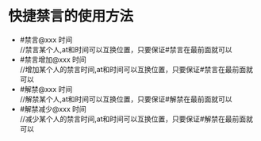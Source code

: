 # 快捷禁言的使用方法
* #禁言@xxx 时间   
//禁言某个人,at和时间可以互换位置，只要保证#禁言在最前面就可以
* #禁言增加@xxx 时间   
//增加某个人的禁言时间,at和时间可以互换位置，只要保证#禁言在最前面就可以
* #解禁@xxx 时间   
//解禁某个人,at和时间可以互换位置，只要保证#解禁在最前面就可以
* #解禁减少@xxx 时间   
//减少某个人的禁言时间,at和时间可以互换位置，只要保证#解禁在最前面就可以
